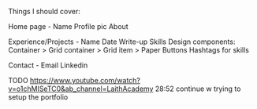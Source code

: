 Things I should cover:

Home page -
Name
Profile pic
About

Experience/Projects -
Name
Date
Write-up
Skills
Design components:
Container > Grid container > Grid item > Paper
Buttons
Hashtags for skills

Contact -
Email
Linkedin


TODO
https://www.youtube.com/watch?v=o1chMISeTC0&ab_channel=LaithAcademy 28:52
continue w trying to setup the portfolio